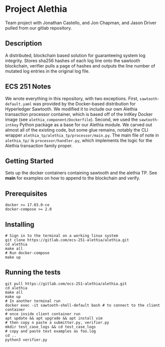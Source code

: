 # Project Alethia #

Team project with Jonathan Castello, and Jon Chapman, and Jason Driver pulled from our gitlab repository.

## Description

A distributed, blockchain based solution for guaranteeing system log integrity.
Stores sha256 hashes of each log line onto the sawtooth blockchain, verifier
pulls a page of hashes and outputs the line number of mutated log entries in
the original log file.

## ECS 251 Notes
We wrote everything in this repository, with two exceptions. First,
`sawtooth-default.yaml` was provided by the Docker-based distribution for
Hyperledger Sawtooth. We modified it to include our own Alethia transaction
processor container, which is based off of the IntKey Docker image (see
`alethia_component/Dockerfile`). Second, we used the `sawtooth-intkey` Python
package as a base for our Alethia module. We carved out almost all of the existing
code, but some glue remains, notably the CLI wrapper `alethia_tp/alethia_tp/processor/main.py`.
The main file of note in `alethia_tp/` is `processor/handler.py`, which implements
the logic for the Alethia transaction family proper.

## Getting Started
Sets up the docker containers containing sawtooth and the alethia TP.  See
__main__ for examples on how to append to the blockchain and verify.

## Prerequisites
```
docker >= 17.03.0-ce
docker-compose >= 2.0
```

## Installing
```
# Sign in to the terminal on a working linux system
git clone https://gitlab.com/ecs-251-alethia/alethia.git
cd alethia
make all
# Run docker-compose
make up
```

## Running the tests
```
git pull https://gitlab.com/ecs-251-alethia/alethia.git
cd alethia
make all
make up
# In another terminal run
docker exec -it sawtooth-shell-default bash # to connect to the client container
# once inside client container run
apt update && apt upgrade && apt install vim
# then copy n paste a submitter.py, verifier.py
mkdir test_case_logs && cd test_case_logs
# copy and paste test examples as foo.log
cd ..
python3 verifier.py
```
